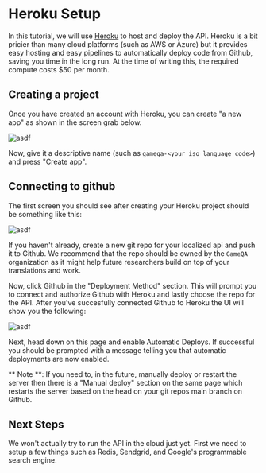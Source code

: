 # Heroku Setup

In this tutorial, we will use [Heroku](https://www.heroku.com) to host and deploy the API. Heroku is a bit pricier than many cloud platforms (such as AWS or Azure) but it provides easy hosting and easy pipelines to automatically deploy code from Github, saving you time in the long run. At the time of writing this, the required compute costs $50 per month.

## Creating a project

Once you have created an account with Heroku, you can create "a new app" as shown in the screen grab below. 

![asdf](foobar)

Now, give it a descriptive name (such as `gameqa-<your iso language code>`) and press "Create app".

## Connecting to github


The first screen you should see after creating your Heroku project should be something like this:

![asdf](foobar)

If you haven't already, create a new git repo for your localized api and push it to Github. We recommend that the repo should be owned by the `GameQA` organization as it might help future researchers build on top of your translations and work.

Now, click Github in the "Deployment Method" section. This will prompt you to connect and authorize Github with Heroku and lastly choose the repo for the API. After you've succesfully connected Github to Heroku the UI will show you the following:

![asdf](foobar)

Next, head down on this page and enable Automatic Deploys. If successful you should be prompted with a message telling you that automatic deployments are now enabled.

** Note **: If you need to, in the future, manually deploy or restart the server then there is a "Manual deploy" section on the same page which restarts the server based on the head on your git repos main branch on Github.

## Next Steps

We won't actually try to run the API in the cloud just yet. First we need to setup a few things such as Redis, Sendgrid, and Google's programmable search engine.
